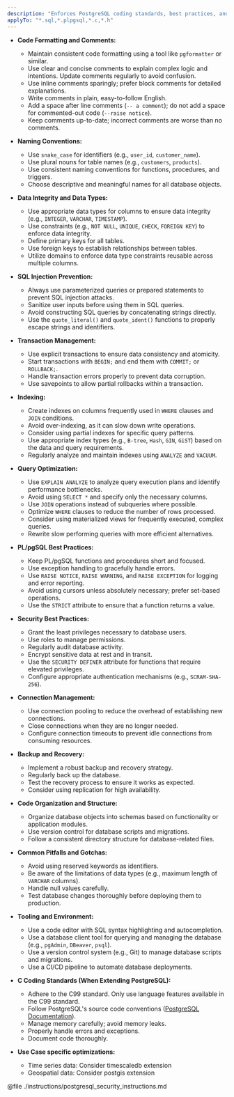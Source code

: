 ```yaml
---
description: "Enforces PostgreSQL coding standards, best practices, and performance optimization techniques to ensure maintainable, efficient, and secure database interactions. This instruction covers code formatting, data integrity, security, and performance considerations."
applyTo: "*.sql,*.plpgsql,*.c,*.h"
---
```

- **Code Formatting and Comments:**
  - Maintain consistent code formatting using a tool like `pgformatter` or similar.
  - Use clear and concise comments to explain complex logic and intentions. Update comments regularly to avoid confusion.
  - Use inline comments sparingly; prefer block comments for detailed explanations.
  - Write comments in plain, easy-to-follow English.
  - Add a space after line comments (`-- a comment`); do not add a space for commented-out code (`--raise notice`).
  - Keep comments up-to-date; incorrect comments are worse than no comments.

- **Naming Conventions:**
  - Use `snake_case` for identifiers (e.g., `user_id`, `customer_name`).
  - Use plural nouns for table names (e.g., `customers`, `products`).
  - Use consistent naming conventions for functions, procedures, and triggers.
  - Choose descriptive and meaningful names for all database objects.

- **Data Integrity and Data Types:**
  - Use appropriate data types for columns to ensure data integrity (e.g., `INTEGER`, `VARCHAR`, `TIMESTAMP`).
  - Use constraints (e.g., `NOT NULL`, `UNIQUE`, `CHECK`, `FOREIGN KEY`) to enforce data integrity.
  - Define primary keys for all tables.
  - Use foreign keys to establish relationships between tables.
  - Utilize domains to enforce data type constraints reusable across multiple columns.

- **SQL Injection Prevention:**
  - Always use parameterized queries or prepared statements to prevent SQL injection attacks.
  - Sanitize user inputs before using them in SQL queries.
  - Avoid constructing SQL queries by concatenating strings directly.
  - Use the `quote_literal()` and `quote_ident()` functions to properly escape strings and identifiers.

- **Transaction Management:**
  - Use explicit transactions to ensure data consistency and atomicity.
  - Start transactions with `BEGIN;` and end them with `COMMIT;` or `ROLLBACK;`.
  - Handle transaction errors properly to prevent data corruption.
  - Use savepoints to allow partial rollbacks within a transaction.

- **Indexing:**
  - Create indexes on columns frequently used in `WHERE` clauses and `JOIN` conditions.
  - Avoid over-indexing, as it can slow down write operations.
  - Consider using partial indexes for specific query patterns.
  - Use appropriate index types (e.g., `B-tree`, `Hash`, `GIN`, `GiST`) based on the data and query requirements.
  - Regularly analyze and maintain indexes using `ANALYZE` and `VACUUM`.

- **Query Optimization:**
  - Use `EXPLAIN ANALYZE` to analyze query execution plans and identify performance bottlenecks.
  - Avoid using `SELECT *` and specify only the necessary columns.
  - Use `JOIN` operations instead of subqueries where possible.
  - Optimize `WHERE` clauses to reduce the number of rows processed.
  - Consider using materialized views for frequently executed, complex queries.
  - Rewrite slow performing queries with more efficient alternatives.

- **PL/pgSQL Best Practices:**
  - Keep PL/pgSQL functions and procedures short and focused.
  - Use exception handling to gracefully handle errors.
  - Use `RAISE NOTICE`, `RAISE WARNING`, and `RAISE EXCEPTION` for logging and error reporting.
  - Avoid using cursors unless absolutely necessary; prefer set-based operations.
  - Use the `STRICT` attribute to ensure that a function returns a value.

- **Security Best Practices:**
  - Grant the least privileges necessary to database users.
  - Use roles to manage permissions.
  - Regularly audit database activity.
  - Encrypt sensitive data at rest and in transit.
  - Use the `SECURITY DEFINER` attribute for functions that require elevated privileges.
  - Configure appropriate authentication mechanisms (e.g., `SCRAM-SHA-256`).

- **Connection Management:**
  - Use connection pooling to reduce the overhead of establishing new connections.
  - Close connections when they are no longer needed.
  - Configure connection timeouts to prevent idle connections from consuming resources.

- **Backup and Recovery:**
  - Implement a robust backup and recovery strategy.
  - Regularly back up the database.
  - Test the recovery process to ensure it works as expected.
  - Consider using replication for high availability.

- **Code Organization and Structure:**
  - Organize database objects into schemas based on functionality or application modules.
  - Use version control for database scripts and migrations.
  - Follow a consistent directory structure for database-related files.

- **Common Pitfalls and Gotchas:**
  - Avoid using reserved keywords as identifiers.
  - Be aware of the limitations of data types (e.g., maximum length of `VARCHAR` columns).
  - Handle null values carefully.
  - Test database changes thoroughly before deploying them to production.

- **Tooling and Environment:**
  - Use a code editor with SQL syntax highlighting and autocompletion.
  - Use a database client tool for querying and managing the database (e.g., `pgAdmin`, `DBeaver`, `psql`).
  - Use a version control system (e.g., Git) to manage database scripts and migrations.
  - Use a CI/CD pipeline to automate database deployments.

- **C Coding Standards (When Extending PostgreSQL):**
  - Adhere to the C99 standard. Only use language features available in the C99 standard.
  - Follow PostgreSQL's source code conventions ([PostgreSQL Documentation](https://www.postgresql.org/docs/current/source-conventions.html)).
  - Manage memory carefully; avoid memory leaks.
  - Properly handle errors and exceptions.
  - Document code thoroughly.

- **Use Case specific optimizations:**
  - Time series data: Consider timescaledb extension
  - Geospatial data: Consider postgis extension

@file ./instructions/postgresql_security_instructions.md